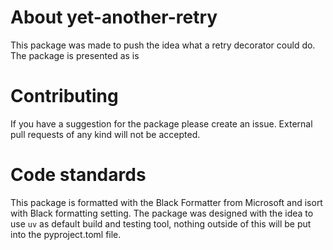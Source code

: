 # About yet-another-retry
This package was made to push the idea what a retry decorator could do.
The package is presented as is


# Contributing
If you have a suggestion for the package please create an issue.
External pull requests of any kind will not be accepted.

# Code standards
This package is formatted with the Black Formatter from Microsoft and isort with Black formatting setting.
The package was designed with the idea to use `uv` as default build and testing tool, nothing outside of this will be put into the pyproject.toml file.
